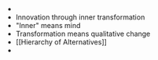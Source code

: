 -
- Innovation through inner transformation
- "Inner" means mind
- Transformation means qualitative change
- [[Hierarchy of Alternatives]]
-